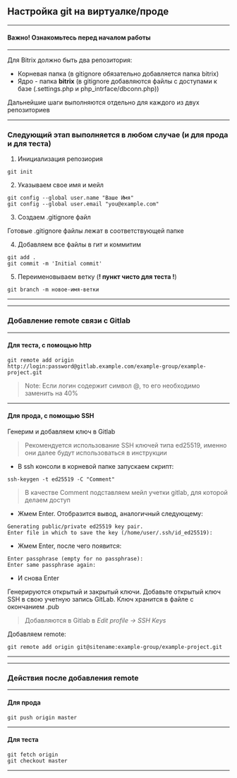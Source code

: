 ## Настройка git на виртуалке/проде

---

#### Важно! Ознакомьтесь перед началом работы

---

Для Bitrix должно быть два репозитория:
* Корневая папка (в gitignore обязательно добавляется папка bitrix)
* Ядро - папка **bitrix** (в gitignore добавляются файлы с доступами к базе (.settings.php и php_intrface/dbconn.php))

Дальнейшие шаги выполняются отдельно для каждого из двух репозиториев

---

### Следующий этап выполняется в любом случае (и для прода и для теста)
1. Инициализация репозиория
```
git init
```

2. Указываем свое имя и мейл
```
git config --global user.name "Ваше Имя"
git config --global user.email "you@example.com"
```

3. Создаем .gitignore файл

Готовые .gitignore файлы лежат в соответствующей папке

4. Добавляем все файлы в гит и коммитим
```
git add .
git commit -m 'Initial commit'
```

5. Переименовываем ветку (**! пункт чисто для теста !**)
```
git branch -m новое-имя-ветки
```

---
---


### Добавление remote связи с Gitlab

---

#### Для теста, с помощью http

```
git remote add origin http://login:password@gitlab.example.com/example-group/example-project.git
```
> Note: Если логин содержит символ @, то его необходимо заменить на 40%

---

#### Для прода, с помощью SSH

Генерим и добавляем ключ в Gitlab

> Рекомендуется использование SSH ключей типа ed25519, именно они далее будут использоваться в инструкции

* В ssh консоли в корневой папке запускаем скрипт:
```
ssh-keygen -t ed25519 -C "Comment"
```
> В качестве Comment подставляем мейл учетки gitlab, для которой делаем доступ

* Жмем Enter. Отобразится вывод, аналогичный следующему:
```
Generating public/private ed25519 key pair.
Enter file in which to save the key (/home/user/.ssh/id_ed25519):
```
* Жмем Enter, после чего появится:
```
Enter passphrase (empty for no passphrase):
Enter same passphrase again:
```
* И снова Enter

Генерируются открытый и закрытый ключи. Добавьте открытый ключ SSH в свою учетную запись GitLab. Ключ хранится в файле c окончанием .pub
> Добавляются в Gitlab в _Edit profile -> SSH Keys_

Добавляем remote:

```
git remote add origin git@sitename:example-group/example-project.git
```

---
---


### Действия после добавления remote

---

#### Для прода

```
git push origin master
```

---

#### Для теста

```
git fetch origin
git checkout master
```

---